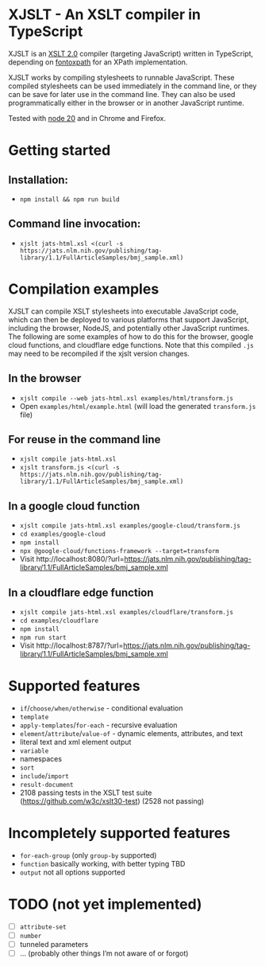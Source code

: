 # XJSLT - An XSLT compiler in TypeScript

XJSLT is an [XSLT 2.0](https://www.w3.org/TR/xslt20/) compiler (targeting JavaScript) written in TypeScript, depending on [fontoxpath](https://github.com/FontoXML/fontoxpath) for an XPath implementation.

XJSLT works by compiling stylesheets to runnable JavaScript. These compiled stylesheets can be used immediately in the command line, or they can be save for later use in the command line. They can also be used programmatically either in the browser or in another JavaScript runtime.

Tested with [node 20](https://nodejs.org/) and in Chrome and Firefox.

# Getting started

## Installation:
- `npm install && npm run build`

## Command line invocation:
- `xjslt jats-html.xsl <(curl -s https://jats.nlm.nih.gov/publishing/tag-library/1.1/FullArticleSamples/bmj_sample.xml)`

# Compilation examples
XJSLT can compile XSLT stylesheets into executable JavaScript code, which can then be deployed to various platforms that support JavaScript, including the browser, NodeJS, and potentially other JavaScript runtimes. The following are some examples of how to do this for the browser, google cloud functions, and cloudflare edge functions. Note that this compiled `.js` may need to be recompiled if the xjslt version changes.


## In the browser
- `xjslt compile --web jats-html.xsl examples/html/transform.js`
- Open `examples/html/example.html` (will load the generated `transform.js` file)

## For reuse in the command line
- `xjslt compile jats-html.xsl`
- `xjslt transform.js <(curl -s https://jats.nlm.nih.gov/publishing/tag-library/1.1/FullArticleSamples/bmj_sample.xml)`

## In a google cloud function
- `xjslt compile jats-html.xsl examples/google-cloud/transform.js`
- `cd examples/google-cloud`
- `npm install`
- `npx @google-cloud/functions-framework --target=transform`
- Visit http://localhost:8080/?url=https://jats.nlm.nih.gov/publishing/tag-library/1.1/FullArticleSamples/bmj_sample.xml

## In a cloudflare edge function
- `xjslt compile jats-html.xsl examples/cloudflare/transform.js`
- `cd examples/cloudflare`
- `npm install`
- `npm run start`
- Visit http://localhost:8787/?url=https://jats.nlm.nih.gov/publishing/tag-library/1.1/FullArticleSamples/bmj_sample.xml

# Supported features
- `if`/`choose/when/otherwise` - conditional evaluation
- `template`
- `apply-templates`/`for-each` - recursive evaluation
- `element`/`attribute`/`value-of` - dynamic elements, attributes, and text
- literal text and xml element output
- `variable`
- namespaces
- `sort`
- `include`/`import`
- `result-document`
- 2108 passing tests in the XSLT test suite (https://github.com/w3c/xslt30-test) (2528 not passing)

# Incompletely supported features
- `for-each-group` (only `group-by` supported)
- `function` basically working, with better typing TBD
- `output` not all options supported

# TODO (not yet implemented)
- [ ] `attribute-set`
- [ ] `number`
- [ ] tunneled parameters
- [ ] … (probably other things I’m not aware of or forgot)
